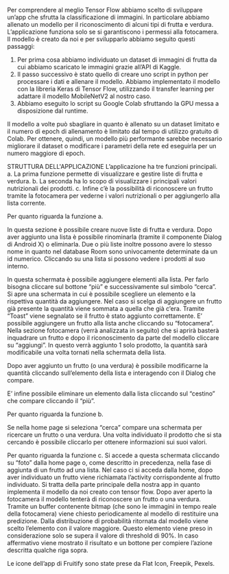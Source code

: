Per comprendere al meglio Tensor Flow abbiamo scelto di sviluppare un’app che sfrutta la classificazione di immagini. In particolare abbiamo allenato un modello per il riconoscimento di alcuni tipi di frutta e verdura.
L’applicazione funziona solo se si garantiscono i permessi alla fotocamera.
Il modello è creato da noi e per svilupparlo abbiamo seguito questi passaggi:
1.    Per prima cosa abbiamo individuato un dataset di immagini di frutta da cui abbiamo scaricato le immagini grazie all’API di Kaggle.
2.    Il passo successivo è stato quello di creare uno script in python per processare i dati e allenare il modello.
        Abbiamo implementato il modello con la libreria Keras di Tensor Flow, utilizzando il transfer learning per adattare il modello MobileNetV2 al nostro caso.
3.    Abbiamo eseguito lo script su Google Colab sfruttando la GPU messa a disposizione dal runtime.

Il modello a volte può sbagliare in quanto è allenato su un dataset limitato e il numero di epoch di allenamento è limitato dal tempo di utilizzo gratuito di Colab.
Per ottenere, quindi, un modello più performante sarebbe necessario migliorare il dataset o modificare i parametri della rete ed eseguirla per un numero maggiore di epoch.

STRUTTURA DELL'APPLICAZIONE
L’applicazione ha tre funzioni principali.
a.    La prima funzione permette di visualizzare e gestire liste di frutta e verdura. 
b.    La seconda ha lo scopo di visualizzare i principali valori nutrizionali dei prodotti.
c.    Infine c’è la possibilità di riconoscere un frutto tramite la fotocamera per vederne i valori nutrizionali o per aggiungerlo alla lista corrente.

Per quanto riguarda la funzione a.

In questa sezione è possibile creare nuove liste di frutta e verdura. Dopo aver aggiunto una lista è possibile rinominarla (tramite il componente Dialog di Android X) o eliminarla.
Due o più liste inoltre possono avere lo stesso nome in quanto nel database Room sono univocamente determinate da un id numerico. 
Cliccando su una lista si possono vedere i prodotti al suo interno.
	
In questa schermata è possibile aggiungere elementi alla lista. Per farlo bisogna cliccare sul bottone “più” e successivamente sul simbolo “cerca”.
Si apre una schermata in cui è possibile scegliere un elemento e la rispettiva quantità da aggiungere.
Nel caso si scelga di aggiungere un frutto già presente la quantità viene sommata a quella che già c’era.
Tramite “Toast” viene segnalato se il frutto è stato aggiunto correttamente.
E’ possibile aggiungere un frutto alla lista anche cliccando su “fotocamera”.
Nella sezione fotocamera (verrà analizzata in seguito) che si aprirà basterà inquadrare un frutto e dopo il riconoscimento da parte del modello cliccare su “aggiungi”.
In questo verrà aggiunto 1 solo prodotto, la quantità sarà modificabile una volta tornati nella schermata della lista.

Dopo aver aggiunto un frutto (o una verdura) è possibile modificarne la quantità cliccando sull’elemento della lista e interagendo con il Dialog che compare.

E’ infine possibile eliminare un elemento dalla lista cliccando sul “cestino” che compare cliccando il “più”.


Per quanto riguarda la funzione b.

Se nella home page si seleziona “cerca” compare una schermata per ricercare un frutto o una verdura.
Una volta individuato il prodotto che si sta cercando è possibile cliccarlo per ottenere informazioni sui suoi valori.



Per quanto riguarda la funzione c.
Si accede a questa schermata cliccando su “foto” dalla home page o, come descritto in precedenza, nella fase di aggiunta di un frutto ad una lista.
Nel caso ci si acceda dalla home, dopo aver individuato un frutto viene richiamata l’activity corrispondente al frutto individuato.
Si tratta della parte principale della nostra app in quanto implementa il modello da noi creato con tensor flow. 
Dopo aver aperto la fotocamera il modello tenterà di riconoscere un frutto o una verdura.
Tramite un buffer contenente bitmap (che sono le immagini in tempo reale della fotocamera) viene chiesto periodicamente al modello di restituire una predizione.
Dalla distribuzione di probabilità ritornata dal modello viene scelto l’elemento con il valore maggiore.
Questo elemento viene preso in considerazione solo se supera il valore di threshold di 90%.
In caso affermativo viene mostrato il risultato e un bottone per compiere l’azione descritta qualche riga sopra.

Le icone dell’app di Fruitify sono state prese da Flat Icon, Freepik, Pexels.
